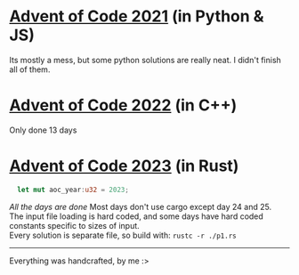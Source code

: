 # [Advent of Code 2021](https://adventofcode.com/2021) (in Python & JS)
  Its mostly a mess, but some python solutions are really neat. I didn't finish all of them.
# [Advent of Code 2022](https://adventofcode.com/2022) (in C++)
  Only done 13 days  
# [Advent of Code 2023](https://adventofcode.com/2023) (in Rust)
```rust
  let mut aoc_year:u32 = 2023;
```
*All the days are done*
Most days don't use cargo except day 24 and 25.   
The input file loading is hard coded, and some days have hard coded constants specific to sizes of input.   
Every solution is separate file, so build with: `rustc -r ./p1.rs`   

---
Everything was handcrafted, by me :>   
